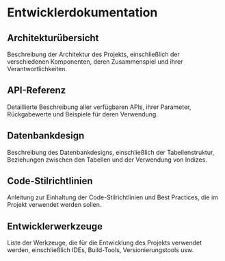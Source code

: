 # Entwicklerdokumentation

## Architekturübersicht

Beschreibung der Architektur des Projekts, einschließlich der verschiedenen Komponenten, deren Zusammenspiel und ihrer Verantwortlichkeiten.

## API-Referenz

Detaillierte Beschreibung aller verfügbaren APIs, ihrer Parameter, Rückgabewerte und Beispiele für deren Verwendung.

## Datenbankdesign

Beschreibung des Datenbankdesigns, einschließlich der Tabellenstruktur, Beziehungen zwischen den Tabellen und der Verwendung von Indizes.

## Code-Stilrichtlinien

Anleitung zur Einhaltung der Code-Stilrichtlinien und Best Practices, die im Projekt verwendet werden sollen.

## Entwicklerwerkzeuge

Liste der Werkzeuge, die für die Entwicklung des Projekts verwendet werden, einschließlich IDEs, Build-Tools, Versionierungstools usw.
